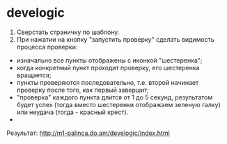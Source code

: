 # develogic
1. Сверстать страничку по шаблону.
2. При нажатии на кнопку "запустить проверку" сделать видимость процесса проверки:
- изначально все пункты отображены с иконкой "шестеренка";
- когда конкретный пункт проходит проверку, его шестеренка вращается;
- пункты проверяются последовательно, т.е. второй начинает проверку после того, как первый завершит;
- "проверка" каждого пункта длится от 1 до 5 секунд, результатом будет успех (тогда вместо шестеренки отображаем зеленую галку) или неудача (тогда - красный крест).
- 
Результат: http://m1-palinca.do.am/develogic/index.html
